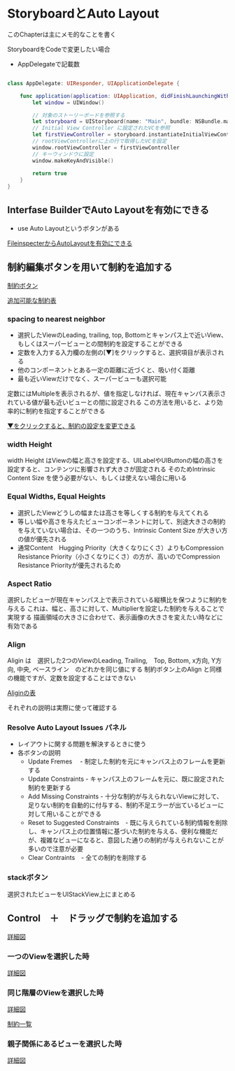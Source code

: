 # StoryboardとAuto Layout

このChapterは主にメモ的なことを書く

StoryboardをCodeで変更したい場合

- AppDelegateで記載数

``` swift

class AppDelegate: UIResponder, UIApplicationDelegate {

    func application(application: UIApplication, didFinishLaunchingWithOptions launchOptions: [NSObject: AnyObject]?) -> Bool {
        let window = UIWindow()

        // 対象のストーリーボードを参照する
        let storyboard = UIStoryboard(name: "Main", bundle: NSBundle.mainBundle())
        // Initial View Controller に設定されたVCを参照
        let firstViewController = storyboard.instantiateInitialViewController()
        // rootViewControllerに上の行で取得したVCを設定
        window.rootViewController = firstViewController
        // キーウィンドウに設定
        window.makeKeyAndVisible()
        
        return true
    }
}

```

## Interfase BuilderでAuto Layoutを有効にできる

- use Auto Layoutというボタンがある

[FileinspecterからAutoLayoutを有効にできる](image/4-4.png)

## 制約編集ボタンを用いて制約を追加する

[制約ボタン](image/4-5.png)

[追加可能な制約表](image/4-6.png)

### spacing to nearest neighbor

- 選択したViewのLeading, trailing, top, Bottomとキャンパス上で近いView、もしくはスーパービューとの間制約を設定することができる
- 定数を入力する入力欄の左側の[▼]をクリックすると、選択項目が表示される
- 他のコンポーネントとある一定の距離に近づくと、吸い付く距離
- 最も近いViewだけでなく、スーパービューも選択可能

定数にはMultipleを表示されるが、値を指定しなければ、現在キャンパス表示されている値が最も近いビューとの間に設定される
この方法を用いると、より効率的に制約を指定することができる

[▼をクリックすると、制約の設定を変更できる](image/4-7.png)

### width Height

width Height はViewの幅と高さを設定する、UILabelやUIButtonの幅の高さを設定すると、コンテンツに影響されず大きさが固定される
そのためIntrinsic Content Size を使う必要がない、もしくは使えない場合に用いる

### Equal Widths, Equal Heights

- 選択したViewどうしの幅または高さを等しくする制約を与えてくれる
- 等しい幅や高さを与えたビューコンポーネントに対して、別途大きさの制約を与えていない場合は、その一つのうち、Intrinsic Content Size が大きい方の値が優先される
- 通常Content　Hugging Priority（大きくなりにくさ）よりもCompression Resistance Priority（小さくなりにくさ）の方が、高いのでCompression Resistance Priorityが優先されるため

### Aspect Ratio

選択したビューが現在キャンパス上で表示されている縦横比を保つように制約を与える
これは、幅と、高さに対して、Multiplierを設定した制約を与えることで実現する
描画領域の大きさに合わせて、表示画像の大きさを変えたい時などに有効である

### Align

Aligin は　選択した2つのViewのLeading, Trailing,　Top, Bottom, x方向, Y方向, 中央, ベースライン　のどれかを同じ値にする
制約ボタン上のAlign と同様の機能ですが、定数を設定することはできない

[Aliginの表](image/4-8.png)

それぞれの説明は実際に使って確認する

### Resolve Auto Layout Issues パネル

- レイアウトに関する問題を解決するときに使う
- 各ボタンの説明
  - Update Fremes 　- 制定した制約を元にキャンバス上のフレームを更新する
  - Update Constraints - キャンパス上のフレームを元に、既に設定された制約を更新する
  - Add Missing Constraints - 十分な制約が与えられないViewに対して、足りない制約を自動的に付与する、制約不足エラーが出ているビューに対して用いることができる
  - Reset to Suggested Constraints　- 既に与えられている制約情報を削除し、キャンパス上の位置情報に基づいた制約を与える、便利な機能だが、複雑なビューになると、意図した通りの制約が与えられないことが多いので注意が必要
  - Clear Contraints　- 全ての制約を削除する

### stackボタン

選択されたビューをUIStackView上にまとめる

## Control　＋　ドラッグで制約を追加する

[詳細図](image/4-9.png)

### 一つのViewを選択した時

[詳細図](image/4-10.png)

### 同じ階層のViewを選択した時

[詳細図](image/4-11.png)

[制約一覧](image/4-12.png)

### 親子関係にあるビューを選択した時

[詳細図](image/4-13.png)
